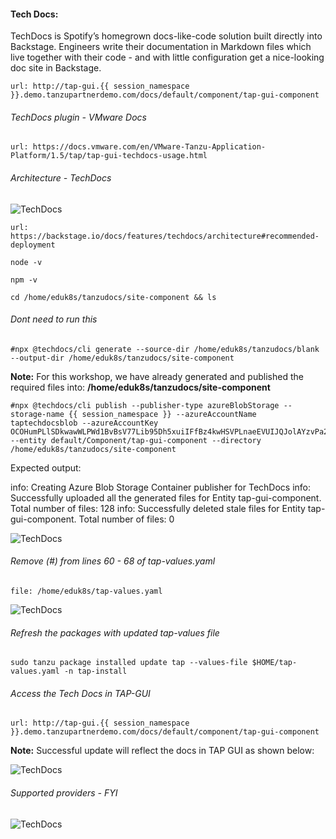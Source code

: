 #### Tech Docs: 

TechDocs is Spotify’s homegrown docs-like-code solution built directly into Backstage. Engineers write their documentation in Markdown files which live together with their code - and with little configuration get a nice-looking doc site in Backstage.


```dashboard:open-url
url: http://tap-gui.{{ session_namespace }}.demo.tanzupartnerdemo.com/docs/default/component/tap-gui-component
```

###### TechDocs plugin - VMware Docs

```dashboard:open-url
url: https://docs.vmware.com/en/VMware-Tanzu-Application-Platform/1.5/tap/tap-gui-techdocs-usage.html
```

###### Architecture - TechDocs

![TechDocs](images/TechDocs.png)

```dashboard:open-url
url: https://backstage.io/docs/features/techdocs/architecture#recommended-deployment
```

```execute
node -v
```

```execute
npm -v
```

```execute
cd /home/eduk8s/tanzudocs/site-component && ls
```

###### Dont need to run this

```execute
#npx @techdocs/cli generate --source-dir /home/eduk8s/tanzudocs/blank  --output-dir /home/eduk8s/tanzudocs/site-component
```

**Note:** For this workshop, we have already generated and published the required files into: **/home/eduk8s/tanzudocs/site-component**

```execute
#npx @techdocs/cli publish --publisher-type azureBlobStorage --storage-name {{ session_namespace }} --azureAccountName taptechdocsblob --azureAccountKey OCOHumPLlSDkwawWLPWd1BvBsV77Lib95Dh5xuiIFfBz4kwHSVPLnaeEVUIJQJolAYzvPa29/RYG+AStDcv2Gg== --entity default/Component/tap-gui-component --directory /home/eduk8s/tanzudocs/site-component
```

Expected output: 

info: Creating Azure Blob Storage Container publisher for TechDocs
info: Successfully uploaded all the generated files for Entity tap-gui-component. Total number of files: 128
info: Successfully deleted stale files for Entity tap-gui-component. Total number of files: 0

![TechDocs](images/TechDocs-ref-2.png)

###### Remove (#) from lines 60 - 68 of tap-values.yaml

```editor:open-file
file: /home/eduk8s/tap-values.yaml
```

![TechDocs](images/techdocs-19.png)

###### Refresh the packages with updated tap-values file

```execute
sudo tanzu package installed update tap --values-file $HOME/tap-values.yaml -n tap-install
```

###### Access the Tech Docs in TAP-GUI 

```dashboard:open-url
url: http://tap-gui.{{ session_namespace }}.demo.tanzupartnerdemo.com/docs/default/component/tap-gui-component
```

**Note:** Successful update will reflect the docs in TAP GUI as shown below: 

![TechDocs](images/TechDocs-ref-3.png)

###### Supported providers - FYI

![TechDocs](images/TechDocs-2.png)
